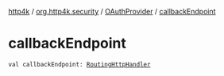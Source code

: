 [http4k](../../index.md) / [org.http4k.security](../index.md) / [OAuthProvider](index.md) / [callbackEndpoint](./callback-endpoint.md)

# callbackEndpoint

`val callbackEndpoint: `[`RoutingHttpHandler`](../../org.http4k.routing/-routing-http-handler/index.md)